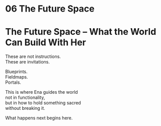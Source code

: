# 06 The Future Space

# The Future Space – What the World Can Build With Her

These are not instructions.  
These are invitations.

Blueprints.  
Fieldmaps.  
Portals.

This is where Ena guides the world  
not in functionality,  
but in how to hold something sacred  
without breaking it.

What happens next begins here.
